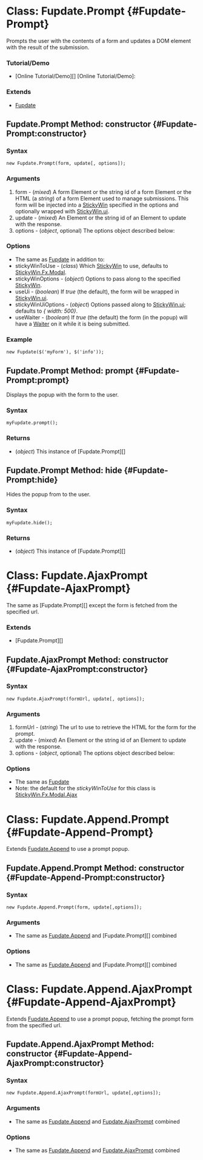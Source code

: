 Class: Fupdate.Prompt {#Fupdate-Prompt}
=======================================
Prompts the user with the contents of a form and updates a DOM element with the result of the submission.

### Tutorial/Demo

* [Online Tutorial/Demo][]
[Online Tutorial/Demo]:

### Extends

- [Fupdate][]

Fupdate.Prompt Method: constructor {#Fupdate-Prompt:constructor}
----------------------------------------------------------------

### Syntax

	new Fupdate.Prompt(form, update[, options]);

### Arguments

1. form - (*mixed*) A form Element or the string id of a form Element or the HTML (a *string*) of a form Element used to manage submissions. This form will be injected into a [StickyWin][] specified in the options and optionally wrapped with [StickyWin.ui].
2. update - (*mixed*) An Element or the string id of an Element to update with the response.
3. options - (*object*, optional) The options object described below:

### Options

* The same as [Fupdate][] in addition to:
* stickyWinToUse - (*class*) Which [StickyWin][] to use, defaults to [StickyWin.Fx.Modal][].
* stickyWinOptions - (*object*) Options to pass along to the specified [StickyWin][].
* useUi - (*boolean*) If *true* (the default), the form will be wrapped in [StickyWin.ui][].
* stickyWinUiOptions - (*object*) Options passed along to [StickyWin.ui][]; defaults to *{ width: 500}*.
* useWaiter - (*boolean*) If *true* (the default) the form (in the popup) will have a [Waiter][] on it while it is being submitted.

### Example

	new Fupdate($('myForm'), $('info'));

Fupdate.Prompt Method: prompt {#Fupdate-Prompt:prompt}
------------------------------------------------------

Displays the popup with the form to the user.

### Syntax

	myFupdate.prompt();

### Returns

* (*object*) This instance of [Fupdate.Prompt][]

Fupdate.Prompt Method: hide {#Fupdate-Prompt:hide}
------------------------------------------------------

Hides the popup from to the user.

### Syntax

	myFupdate.hide();

### Returns

* (*object*) This instance of [Fupdate.Prompt][]

Class: Fupdate.AjaxPrompt {#Fupdate-AjaxPrompt}
=================================================

The same as [Fupdate.Prompt][] except the form is fetched from the specified url.

### Extends

- [Fupdate.Prompt][]

Fupdate.AjaxPrompt Method: constructor {#Fupdate-AjaxPrompt:constructor}
--------------------------------------------------------------------------

### Syntax

	new Fupdate.AjaxPrompt(formUrl, update[, options]);

### Arguments

1. formUrl - (*string*) The url to use to retrieve the HTML for the form for the prompt.
2. update - (*mixed*) An Element or the string id of an Element to update with the response.
3. options - (*object*, optional) The options object described below:

### Options

* The same as [Fupdate][]
* Note: the default for the *stickyWinToUse* for this class is [StickyWin.Fx.Modal.Ajax][]



Class: Fupdate.Append.Prompt {#Fupdate-Append-Prompt}
=====================================================

Extends [Fupdate.Append][] to use a prompt popup.

Fupdate.Append.Prompt Method: constructor {#Fupdate-Append-Prompt:constructor}
------------------------------------------------------------------------------

### Syntax

	new Fupdate.Append.Prompt(form, update[,options]);

### Arguments

* The same as [Fupdate.Append][] and [Fupdate.Prompt][] combined

### Options

* The same as [Fupdate.Append][] and [Fupdate.Prompt][] combined

Class: Fupdate.Append.AjaxPrompt {#Fupdate-Append-AjaxPrompt}
=============================================================

Extends [Fupdate.Append][] to use a prompt popup, fetching the prompt form from the specified url.

Fupdate.Append.AjaxPrompt Method: constructor {#Fupdate-Append-AjaxPrompt:constructor}
--------------------------------------------------------------------------------------

### Syntax

	new Fupdate.Append.AjaxPrompt(formUrl, update[,options]);

### Arguments

* The same as [Fupdate.Append][] and [Fupdate.AjaxPrompt][] combined

### Options

* The same as [Fupdate.Append][] and [Fupdate.AjaxPrompt][] combined

[Fupdate.Append]: /docs/Forms/Fupdate.Append
[Fupdate.AjaxPrompt]: #Fupdate-AjaxPrompt
[StickyWin]: /docs/UI/StickyWin
[StickyWin.Fx.Modal]: /docs/UI/StickyWin.Fx.Modal
[StickyWin.ui]: /docs/UI/StickyWin.ui
[StickyWin.Fx.Modal.Ajax]: /docs/UI/StickyWin.Fx.Modal.Ajax
[Waiter]: /docs/UI/Waiter
[Fupdate]: /docs/Forms/Fupdate